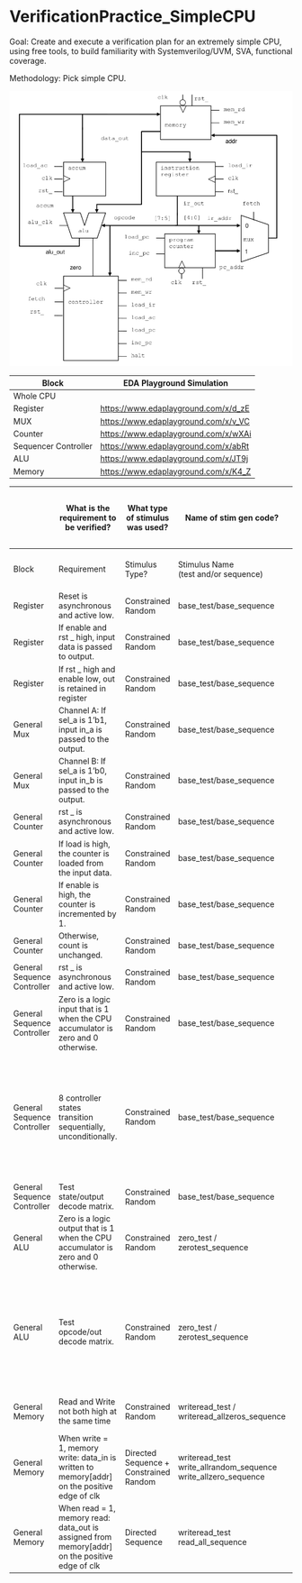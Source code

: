# VerificationPractice_SimpleCPU

Goal: Create and execute a verification plan for an extremely simple CPU, using free tools, to build familiarity with Systemverilog/UVM, SVA, functional coverage.

Methodology: Pick simple CPU.

![](CPU_schematic.png)



| Block                | EDA Playground Simulation            |
|----------------------|--------------------------------------|
| Whole CPU            |                                      |
| Register             | https://www.edaplayground.com/x/d_zE |
| MUX                  | https://www.edaplayground.com/x/v_VC |
| Counter              | https://www.edaplayground.com/x/wXAi |
| Sequencer Controller | https://www.edaplayground.com/x/abRt |
| ALU                  | https://www.edaplayground.com/x/JT9j |
| Memory               | https://www.edaplayground.com/x/K4_Z |


|                             | What is the requirement to be verified?                                                        | What type of stimulus was used?        | Name of stim gen code?                                               | Exactly how do you know the stimulus indeed fully tests the requirement? | Exactly how do you know the DUT has passed/failed the requirement? | Where exactly is the code responsible for demonstrating pass/fail?                                                                                                                                                                                                               |
| --------------------------- | ---------------------------------------------------------------------------------------------- | -------------------------------------- | -------------------------------------------------------------------- | ------------------------------------------------------------------------ | ------------------------------------------------------------------ | -------------------------------------------------------------------------------------------------------------------------------------------------------------------------------------------------------------------------------------------------------------------------------- |
| Block                       | Requirement                                                                                    | Stimulus Type?                         | Stimulus Name<br>(test and/or sequence)                              | How do you know stimulus indeed fully tests the design?                  | DUT Pass/Fail Criteria?                                            | Code Name                                                                                                                                                                                                                                                                        |
| Register                    | Reset is asynchronous and active low.                                                          | Constrained Random                     | base_test/base_sequence                                              | covergroup cov_SignalHighLow                                             | Assertion Check                                                    | property resetLow_outZero                                                                                                                                                                                                                                                        |
| Register                    | If enable and rst \_ high, input data is passed to output.                                     | Constrained Random                     | base_test/base_sequence                                              | covergroup cov_SignalHighLow                                             | Assertion check                                                    | property enableHigh_DataOut                                                                                                                                                                                                                                                      |
| Register                    | If rst \_ high and enable low, out is retained in register                                     | Constrained Random                     | base_test/base_sequence                                              | covergroup cov_SignalHighLow                                             | Assertion check                                                    | property rstHighEnableLow_OutStable                                                                                                                                                                                                                                              |
| General Mux                 | Channel A: If sel_a is 1’b1, input in_a is passed to the output.                               | Constrained Random                     | base_test/base_sequence                                              | covergroup cov_sel_a                                                     | Assertion check                                                    | property highSel_a_outin_a                                                                                                                                                                                                                                                       |
| General Mux                 | Channel B: If sel_a is 1’b0, input in_b is passed to the output.                               | Constrained Random                     | base_test/base_sequence                                              | covergroup cov_sel_a                                                     | Assertion check                                                    | property highSel_a_outin_b                                                                                                                                                                                                                                                       |
| General Counter             | rst \_ is asynchronous and active low.                                                         | Constrained Random                     | base_test/base_sequence                                              | covergroup cg_inputcoverage                                              | Assertion check                                                    | property resetLow_outZero                                                                                                                                                                                                                                                        |
| General Counter             | If load is high, the counter is loaded from the input data.                                    | Constrained Random                     | base_test/base_sequence                                              | covergroup cg_inputcoverage                                              | Assertion check                                                    | property loadDataHigh_CountEqualsData                                                                                                                                                                                                                                            |
| General Counter             | If enable is high, the counter is incremented by 1.                                            | Constrained Random                     | base_test/base_sequence                                              | covergroup cg_inputcoverage                                              | Assertion check                                                    | property enableHigh_CountIncrOne                                                                                                                                                                                                                                                 |
| General Counter             | Otherwise, count is unchanged.                                                                 | Constrained Random                     | base_test/base_sequence                                              | covergroup cg_inputcoverage                                              | Assertion check                                                    | property countStable                                                                                                                                                                                                                                                             |
| General Sequence Controller | rst \_ is asynchronous and active low.                                                         | Constrained Random                     | base_test/base_sequence                                              | coverpoint cp_rst_                                                       | Assertion check                                                    | property rstLow_ResetState                                                                                                                                                                                                                                                       |
| General Sequence Controller | Zero is a logic input that is 1 when the CPU accumulator is zero and 0 otherwise.              | Constrained Random                     | base_test/base_sequence                                              |                                                                          | Assertion check                                                    | \-                                                                                                                                                                                                                                                                               |
| General Sequence Controller | 8 controller states transition sequentially, unconditionally.                                  | Constrained Random                     | base_test/base_sequence                                              | coverpoint cp_state                                                      | Assertion check                                                    | property stateINST_ADDRtoINST_FETCH<br>property stateINST_FETCHtoINST_LOAD<br>property stateINST_LOADtoIDLE<br>property stateIDLEtoOP_ADDR<br>property stateOP_FETCHtoALU_OP<br>property stateOP_ADDRtoOP_FETCH<br>property stateALU_OPtoSTORE<br>property stateSTOREtoINST_ADDR |
| General Sequence Controller | Test state/output decode matrix.                                                               | Constrained Random                     | base_test/base_sequence                                              | covergroup cg_decode                                                     | Assertion check                                                    | covergroup cg_decode                                                                                                                                                                                                                                                             |
| General ALU                 | Zero is a logic output that is 1 when the CPU accumulator is zero and 0 otherwise.             | Constrained Random                     | zero_test / zerotest_sequence                                        | coverpoint cp_accum                                                      | Assertion check                                                    | property accumZero_ZeroSignalHigh<br>property accumZero_ZeroSignalLow                                                                                                                                                                                                            |
| General ALU                 | Test opcode/out decode matrix.                                                                 | Constrained Random                     | zero_test / zerotest_sequence                                        | coverpoint cp_opcodes                                                    | Assertion check                                                    | property opcodeHLT_OutAccum<br>property opcodeSKZ_OutAccum<br>property opcodeADD_OutAccumADDData<br>property opcodeAND_OutAccumANDData<br>property opcodeXOR_OutAccumXORData<br>property opcodeLDA_OutData<br>property opcodeSTO_OutAccum<br>property opcodeJMP_OutAccum         |
| General Memory              | Read and Write not both high at the same time                                                  | Constrained Random                     | writeread_test / writeread_allzeros_sequence                         | property readHighWriteLow;<br>property writeHighReadLow;                 | Assertion check                                                    | property readHighWriteLow;<br>property writeHighReadLow;                                                                                                                                                                                                                         |
| General Memory              | When write = 1, memory write: data_in is written to memory[addr] on the positive edge of clk   | Directed Sequence + Constrained Random | writeread_test<br>write_allrandom_sequence<br>write_allzero_sequence | covergroup cg_readwrite<br>covergroup cg_address                         | Other: Comparison of written and read data.                        | \-                                                                                                                                                                                                                                                                               |
| General Memory              | When read = 1, memory read: data_out is assigned from memory[addr] on the positive edge of clk | Directed Sequence                      | writeread_test<br>read_all_sequence                                  | covergroup cg_readwrite<br>covergroup cg_address                         | Other: Comparison of written and read data.                        | \-                                                                                                                                                                                                                                                                               |
